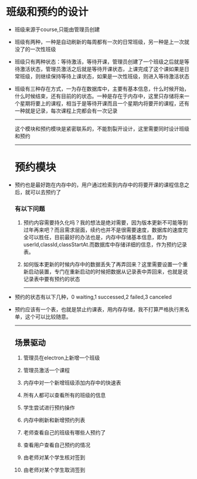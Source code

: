 # 班级和预约的设计

- 班级来源于course,只能由管理员创建

- 班级有两种，一种是自动刷新的每周都有一次的日常班级，另一种是上一次就没了的一次性班级

- 班级只有两种状态：等待激活，等待开课，管理员创建了一个班级之后就是等待激活状态，管理员激活之后就是等待开课状态，上课完成了这个课如果是日常班级，则继续保持等待上课状态，如果是一次性班级，则进入等待激活状态

- 班级有三种存在方式，一为存在数据库中，主要有基本信息，什么时候开始，什么时候结束，还有目前的的状态。一种是存在于内存中，这里只存储将来一个星期将要上的课程，相当于是等待开课而且一个星期内将要开的课程，还有一种就是记录，每次课程上完都会有一次记录
  
  ------
  
  这个模块和预约模块是紧密联系的，不能割裂开设计，这里需要同时设计班级和预约
  
  -----
  
  # 预约模块

- 预约也是最好跑在内存中的，用户通过检索到内存中的将要开课的课程信息之后，就可以去预约了
  
  ### 有以下问题
  
  1. 预约内容需要持久化吗？我的想法是绝对需要，因为版本更新不可能等到过年再来吧？而且需求层面，续约也并不是很需要速度，数据库的速度完全可以胜任，目前最好的办法也是，内存中存储基本信息，即为userId,classId,classStartAt.而数据库中存储详细的信息，作为预约记录表。
  
  2. 如何版本更新的时候内存中的数据丢失了再弄回来？这里需要设置一个重新启动装置，专门在重新启动的时候把数据从记录表中弄回来，也就是说记录表中要有预约的状态
     
     -----

- 预约的状态有以下几种，0 waiting,1 successed,2 failed,3 canceled

- 预约应该有一个表，也就是禁止约课表，用内存存储，我不打算严格执行黑名单，这个可以比较随意。
  
  ----
  
  ## 场景驱动
  
  1. 管理员在electron上新增一个班级
  
  2. 管理员激活一个课程
  
  3. 内存中对一个新增班级添加内存中的快速表
  
  4. 所有人都可以查看所有的班级的信息
  
  5. 学生尝试进行预约操作
  
  6. 内存中刷新和新增预约列表
  
  7. 老师查看自己的班级有哪些人预约了
  
  8. 查看用户查看自己预约的情况
  
  9. 由老师对某个学生核对签到
  
  10. 由老师对某个学生取消签到
